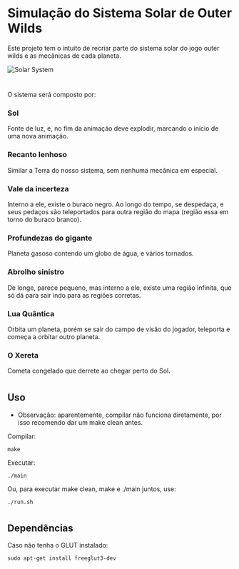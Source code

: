 # Simulação do Sistema Solar de Outer Wilds

Este projeto tem o intuito de recriar parte do sistema solar do jogo outer wilds e as mecânicas de cada planeta.
  
![Solar System](outerwilds-solar-system.webp)

#

O sistema será composto por:

### Sol 
Fonte de luz, e, no fim da animação deve explodir, marcando o início de uma nova animação.

### Recanto lenhoso
Similar a Terra do nosso sistema, sem nenhuma mecânica em especial.

### Vale da incerteza
Interno a ele, existe o buraco negro. Ao longo do tempo, se despedaça, e seus pedaços são teleportados para outra região do mapa (região essa em torno do buraco branco).

### Profundezas do gigante
Planeta gasoso contendo um globo de água, e vários tornados. 

### Abrolho sinistro
De longe, parece pequeno, mas interno a ele, existe uma região infinita, que só dá para sair indo para as regiões corretas.

### Lua Quântica
Orbita um planeta, porém se sair do campo de visão do jogador, teleporta e começa a orbitar outro planeta.

### O Xereta
Cometa congelado que derrete ao chegar perto do Sol.

#

## Uso

* Observação: aparentemente, compilar não funciona diretamente, por isso recomendo dar um make clean antes.

Compilar:
```
make
```

Executar:

```
./main
```

Ou, para executar make clean, make e ./main juntos, use:
```
./run.sh
```
#

## Dependências
Caso não tenha o GLUT instalado:
```
sudo apt-get install freeglut3-dev
```